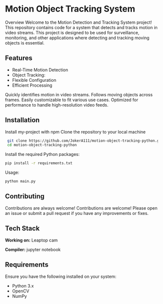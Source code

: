 # Motion Object Tracking System

Overview
Welcome to the Motion Detection and Tracking System project! This repository contains code for a system that detects and tracks motion in video streams. This project is designed to be used for surveillance, monitoring, and other applications where detecting and tracking moving objects is essential.
## Features

- Real-Time Motion Detection
- Object Tracking:
- Flexible Configuration
- Efficient Processing

Quickly identifies motion in video streams.
Follows moving objects across frames.
Easily customizable to fit various use cases.
Optimized for performance to handle high-resolution video feeds.
## Installation

Install my-project with npm
Clone the repository to your local machine
```bash
 git clone https://github.com/JokerA111/motion-object-tracking-python.git
 cd motion-object-tracking-python

```
Install the required Python packages:
```bash
pip install -r requirements.txt
```
Usage:
```bash
python main.py
```
## Contributing

Contributions are always welcome!
Contributions are welcome! Please open an issue or submit a pull request if you have any improvements or fixes.
## Tech Stack

**Working on:** Leaptop cam

**Compiler:** jupyter notebook 
## Requirements
Ensure you have the following installed on your system:

- Python 3.x
- OpenCV
- NumPy

